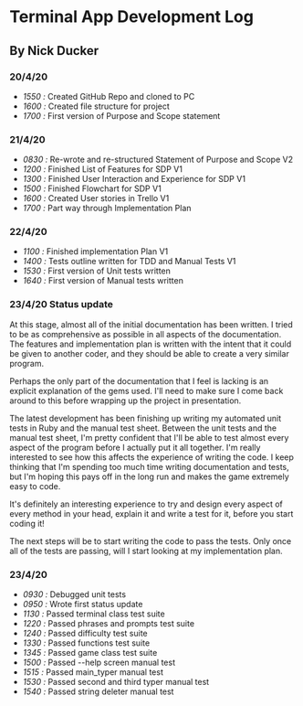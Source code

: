 # Terminal App Development Log

## By Nick Ducker

### 20/4/20
* *1550 :* Created GitHub Repo and cloned to PC
* *1600 :* Created file structure for project
* *1700 :* First version of Purpose and Scope statement

### 21/4/20
* *0830 :* Re-wrote and re-structured Statement of Purpose and Scope V2
* *1200 :* Finished List of Features for SDP V1
* *1300 :* Finished User Interaction and Experience for SDP V1
* *1500 :* Finished Flowchart for SDP V1
* *1600 :* Created User stories in Trello V1
* *1700 :* Part way through Implementation Plan

### 22/4/20
* *1100 :* Finished implementation Plan V1
* *1400 :* Tests outline written for TDD and Manual Tests V1
* *1530 :* First version of Unit tests written
* *1640 :* First version of Manual tests written

### 23/4/20 Status update
At this stage, almost all of the initial documentation has been written. I tried to be as comprehensive as possible in all aspects of the documentation. The features and implementation plan is written with the intent that it could be given to another coder, and they should be able to create a very similar program. 

Perhaps the only part of the documentation that I feel is lacking is an explicit explanation of the gems used. I'll need to make sure I come back around to this before wrapping up the project in presentation.

The latest development has been finishing up writing my automated unit tests in Ruby and the manual test sheet. Between the unit tests and the manual test sheet, I'm pretty confident that I'll be able to test almost every aspect of the program before I actually put it all together. I'm really interested to see how this affects the experience of writing the code. I keep thinking that I'm spending too much time writing documentation and tests, but I'm hoping this pays off in the long run and makes the game extremely easy to code.

It's definitely an interesting experience to try and design every aspect of every method in your head, explain it and write a test for it, before you start coding it!

The next steps will be to start writing the code to pass the tests. Only once all of the tests are passing, will I start looking at my implementation plan.

### 23/4/20
* *0930 :* Debugged unit tests
* *0950 :* Wrote first status update
* *1130 :* Passed terminal class test suite
* *1220 :* Passed phrases and prompts test suite
* *1240 :* Passed difficulty test suite
* *1330 :* Passed functions test suite
* *1345 :* Passed game class test suite
* *1500 :* Passed --help screen manual test
* *1515 :* Passed main_typer manual test
* *1530 :* Passed second and third typer manual test
* *1540 :* Passed string deleter manual test
